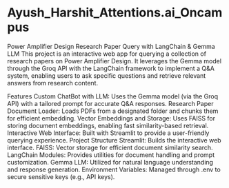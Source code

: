 # Ayush_Harshit_Attentions.ai_Oncampus
Power Amplifier Design Research Paper Query with LangChain & Gemma LLM
This project is an interactive web app for querying a collection of research papers on Power Amplifier Design. It leverages the Gemma model through the Groq API with the LangChain framework to implement a Q&A system, enabling users to ask specific questions and retrieve relevant answers from research content.

Features
Custom ChatBot with LLM: Uses the Gemma model (via the Groq API) with a tailored prompt for accurate Q&A responses.
Research Paper Document Loader: Loads PDFs from a designated folder and chunks them for efficient embedding.
Vector Embeddings and Storage: Uses FAISS for storing document embeddings, enabling fast similarity-based retrieval.
Interactive Web Interface: Built with Streamlit to provide a user-friendly querying experience.
Project Structure
Streamlit: Builds the interactive web interface.
FAISS: Vector storage for efficient document similarity search.
LangChain Modules: Provides utilities for document handling and prompt customization.
Gemma LLM: Utilized for natural language understanding and response generation.
Environment Variables: Managed through .env to secure sensitive keys (e.g., API keys).
